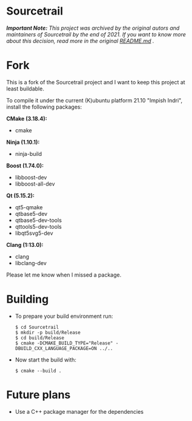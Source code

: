 # Sourcetrail

*__Important Note:__ This project was archived by the original autors and maintainers of Sourcetrail by the end of 2021. If you want to know more about this decision, read more in the original [README.md](COATI_SOFTWARE_README.md)
.*
# Fork

This is a fork of the Sourcetrail project and I want to keep this project at least buildable.

To compile it under the current (K)ubuntu platform 21.10 "Impish Indri", install the following packages:

__CMake (3.18.4):__
* cmake

__Ninja (1.10.1):__
* ninja-build

__Boost (1.74.0):__
* libboost-dev
* libboost-all-dev

__Qt (5.15.2):__
* qt5-qmake
* qtbase5-dev
* qtbase5-dev-tools
* qttools5-dev-tools
* libqt5svg5-dev

__Clang (1:13.0):__
* clang
* libclang-dev

Please let me know when I missed a package.
# Building

* To prepare your build environment run:
    ```
    $ cd Sourcetrail
    $ mkdir -p build/Release
    $ cd build/Release
    $ cmake -DCMAKE_BUILD_TYPE="Release" -DBUILD_CXX_LANGUAGE_PACKAGE=ON ../..
    ```
* Now start the build with:
    ```
    $ cmake --build .
    ```
# Future plans
* Use a C++ package manager for the dependencies

